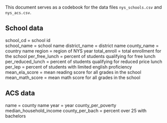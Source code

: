 This document serves as a codebook for the data files `nys_schools.csv` and `nys_acs.csv`.  

## School data

school_cd = school id        
school_name = school name
district_name = district name
county_name = country name
region = region of NYS
year
total_enroll = total enrollment for the school
per_free_lunch = percent of students qualifying for free lunch
per_reduced_lunch = percent of students qualifying for reduced price lunch
per_lep = percent of students with limited english proficiency
mean_ela_score = mean reading score for all grades in the school    
mean_math_score =  mean math score for all grades in the school

## ACS data

name = county name
year = year
county_per_poverty
median_household_income
county_per_bach = percent over 25 with bachelors
